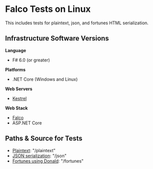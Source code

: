 # Falco Tests on Linux

This includes tests for plaintext, json, and fortunes HTML serialization.

## Infrastructure Software Versions

**Language**

* F# 6.0 (or greater)

**Platforms**

* .NET Core (Windows and Linux)

**Web Servers**

* [Kestrel](https://github.com/aspnet/KestrelHttpServer)

**Web Stack**

* [Falco](https://github.com/pimbrouwers/Falco)
* ASP.NET Core

## Paths & Source for Tests

* [Plaintext](src/App/Program.fs): "/plaintext"
* [JSON serialization](src/App/Program.fs): "/json"
* [Fortunes using Donald](src/App/Program.fs): "/fortunes"
